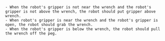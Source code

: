 
    - When the robot's gripper is not near the wrench and the robot's gripper is not above the wrench, the robot should put gripper above wrench.
    - When robot's gripper is near the wrench and the robot's gripper is open, the robot should grab the wrench.
    - When the robot's gripper is below the wrench, the robot should pull the wrench off the peg.